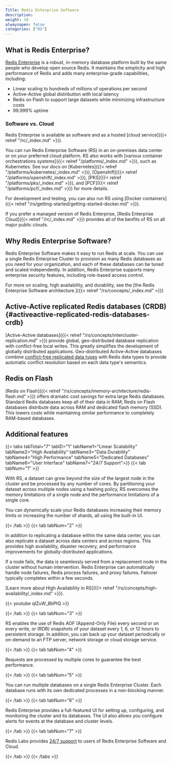```yaml
---
Title: Redis Enterprise Software
description:
weight: 10
alwaysopen: false
categories: ["RS"]
---
```


## What is Redis Enterprise?

[Redis Enterprise](https://redislabs.com/redis-enterprise/) is a robust, in-memory database platform built by the same people who develop open source Redis.
It maintains the simplicity and high performance of Redis and adds many enterprise-grade capabilities, including:

- Linear scaling to hundreds of millions of operations per second
- Active-Active global distribution with local latency
- Redis on Flash to support large datasets while minimizing infrastructure costs
- 99.999% uptime

### Software vs. Cloud

Redis Enterprise is available as software and as a hosted [cloud service]({{< relref "/rc/_index.md" >}}).

You can run Redis Enterprise Software (RS) in an on-premises data center or on your preferred cloud platform. RS also works with [various container orchestrations systems]({{< relref "/platforms/_index.md" >}}), such as Kubernetes. See our docs on [Kubernetes]({{< relref "/platforms/kubernetes/_index.md" >}}), [Openshift]({{< relref "/platforms/openshift/_index.md" >}}), [PKS]({{< relref "/platforms/pks/_index.md" >}}), and [PCF]({{< relref "/platforms/pcf/_index.md" >}}) for more details.

For development and testing, you can also run RS using [Docker containers]({{< relref "/rs/getting-started/getting-started-docker.md" >}}).

If you prefer a managed version of Redis Enterprise, [Redis Enterprise Cloud]({{< relref "/rc/_index.md" >}}) provides all of the benfits of RS on all major public clouds.

## Why Redis Enterprise Software?

Redis Enterprise Software makes it easy to run Redis at scale.
You can use a single Redis Enterprise Cluster to provision as many Redis databases as you need for your organization, and each of these databases can be tuned and scaled independently.
In addition, Redis Enterprise supports many enterprise security features, including role-based access control.

For more on scaling, high availability, and durability, see the [the Redis Enterprise Software architecture.]({{< relref "/rs/concepts/_index.md" >}})

## Active-Active replicated Redis databases (CRDB) {#activeactive-replicated-redis-databases-crdb}

[Active-Active databases]({{< relref "/rs/concepts/intercluster-replication.md" >}}) provide global, geo-distributed database replication with conflict-free local writes.
This greatly simplifies the development of globally distributed applications.
Geo-distributed Active-Active databases combine [conflict-free replicated data types](https://en.wikipedia.org/wiki/Conflict-free_replicated_data_type) with Redis data types to provide automatic conflict resolution based on each data type's semantics.

## Redis on Flash

[Redis on Flash]({{< relref "/rs/concepts/memory-architecture/redis-flash.md" >}}) offers dramatic cost savings for extra large Redis databases.
Standard Redis databases keep all of their data in RAM; Redis on Flash databases distribute data across RAM and dedicated flash memory (SSD).
This lowers costs while maintaining similar performance to completely RAM-based databases.

## Additional features

{{< tabs tabTotal="7" tabID="1" tabName1="Linear Scalability" tabName2="High Availability" tabName3="Data Durability" tabName4="High Performance" tabName5="Dedicated Databases" tabName6="User Interface" tabName7="24/7 Support">}}
{{< tab tabNum="1" >}}

With RS, a dataset can grow beyond the size of the largest node in the cluster and be processed by any number of cores.
By partitioning your dataset across multiple nodes using a hashing policy, RS overcomes the memory limitations of a single node and the performance limitations of a single core.

You can dynamically scale your Redis databases increasing their memory limits or increasing the number of shards, all using the built-in UI.

{{< /tab >}}
{{< tab tabNum="2" >}}

In addition to replicating a database within the same data center, you can also replicate a dataset across data centers and across regions.
This provides high availability, disaster recovery, and performance improvements for globally-distributed applications.

If a node fails, the data is seamlessly served from a replacement node in the cluster without human intervention.
Redis Enterprise can automatically handle node failures, Redis process failures, and proxy failures.
Failover typically completes within a few seconds.

[Learn more about High Availability in RS]({{< relref "/rs/concepts/high-availability/_index.md" >}}).

{{< youtube qIZuW_8bPtQ >}}

{{< /tab >}}
{{< tab tabNum="3" >}}

RS enables the use of Redis AOF (Append-Only File) every second or on
every write, or (RDB) snapshots of your dataset every 1, 6, or 12 hours
to persistent storage. In addition, you can back up your dataset
periodically or on-demand to an FTP server, network storage or cloud storage service.

{{< /tab >}}
{{< tab tabNum="4" >}}

Requests are processed by multiple cores to guarantee the best performance.

{{< /tab >}}
{{< tab tabNum="5" >}}

You can run multiple databases on a single Redis Enterprise Cluster.
Each database runs with its own dedicated processes in a non-blocking manner.

{{< /tab >}}
{{< tab tabNum="6" >}}

Redis Enterprise provides a full-featured UI for setting up, configuring, and monitoring the cluster and its databases.
The UI also allows you configure alerts for events at the database and cluster levels.

{{< /tab >}}
{{< tab tabNum="7" >}}

Redis Labs provides [24/7 support](https://redislabs.com/redis-enterprise-deployment/support/) to users of Redis Enterprise Software and Cloud.

{{< /tab >}}
{{< /tabs >}}
